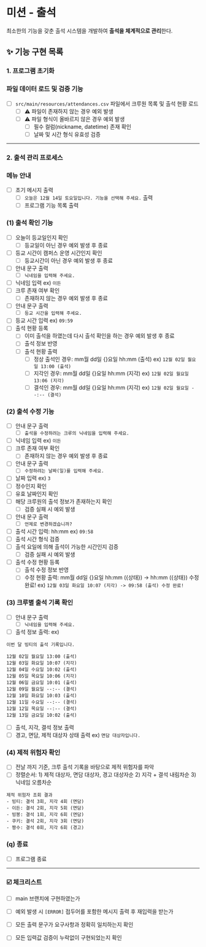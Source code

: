 # 미션 - 출석

최소한의 기능을 갖춘 출석 시스템을 개발하여 **출석을 체계적으로 관리**한다.

## ✨ 기능 구현 목록

### 1. 프로그램 초기화

### 파일 데이터 로드 및 검증 기능

- [ ] `src/main/resources/attendances.csv` 파일에서 크루원 목록 및 출석 현황 로드
    - [ ] ⚠️ 파일이 존재하지 않는 경우 예외 발생
    - [ ] ⚠️ 파일 형식이 올바르지 않은 경우 예외 발생
        - [ ] 필수 컬럼(nickname, datetime) 존재 확인
        - [ ] 날짜 및 시간 형식 유효성 검증

---

### 2. 출석 관리 프로세스

### 메뉴 안내

- [ ] 초기 메시지 출력
    - [ ] `오늘은 12월 14일 토요일입니다. 기능을 선택해 주세요.` 출력
    - [ ] 프로그램 기능 목록 출력

### (1) 출석 확인 기능

- [ ] 오늘이 등교일인지 확인
    - [ ] 등교일이 아닌 경우 예외 발생 후 종료
- [ ] 등교 시간이 캠퍼스 운영 시간인지 확인
    - [ ] 등교시간이 아닌 경우 예외 발생 후 종료
- [ ] 안내 문구 출력
    - [ ] `닉네임을 입력해 주세요.`
- [ ] 닉네임 입력 ex) `이든`
- [ ] 크루 존재 여부 확인
    - [ ] 존재하지 않는 경우 예외 발생 후 종료
- [ ] 안내 문구 출력
    - [ ] `등교 시간을 입력해 주세요.`
- [ ] 등교 시간 입력 ex) `09:59`
- [ ] 출석 현황 등록
    - [ ] 이미 출석을 하였는데 다시 출석 확인을 하는 경우 예외 발생 후 종료
    - [ ] 출석 정보 반영
    - [ ] 출석 현황 출력
        - [ ] 정상 출석인 경우: mm월 dd일 {}요일 hh:mm (출석)  ex) `12월 02일 월요일 13:00 (출석)`
        - [ ] 지각인 경우: mm월 dd일 {}요일 hh:mm (지각)  ex) `12월 02일 월요일 13:06 (지각)`
        - [ ] 결석인 경우: mm월 dd일 {}요일 hh:mm (지각)  ex) `12월 02일 월요일 --:-- (결석)`

### (2) 출석 수정 기능

- [ ] 안내 문구 출력
    - [ ] `출석을 수정하려는 크루의 닉네임을 입력해 주세요.`
- [ ] 닉네임 입력 ex) `이든`
- [ ] 크루 존재 여부 확인
    - [ ] 존재하지 않는 경우 예외 발생 후 종료

- [ ] 안내 문구 출력
    - [ ] `수정하려는 날짜(일)를 입력해 주세요.`
- [ ] 날짜 입력 ex) `3`
- [ ] 정수인지 확인
- [ ] 유효 날짜인지 확인
- [ ] 해당 크루원의 출석 정보가 존재하는지 확인
    - [ ] 검증 실패 시 예외 발생

- [ ] 안내 문구 출력
    - [ ] `언제로 변경하겠습니까?`
- [ ] 출석 시간 입력: hh:mm ex) `09:58`
- [ ] 출석 시간 형식 검증
- [ ] 출석 요일에 의해 출석이 가능한 시간인지 검증
    - [ ] 검증 실패 시 예외 발생

- [ ] 출석 수정 현황 등록
    - [ ] 출석 수정 정보 반영
    - [ ] 수정 현황 출력: mm월 dd일 {}요일 hh:mm ({상태}) -> hh:mm ({상태}) 수정 완료! ex) `12월 03일 화요일 10:07 (지각) -> 09:58 (출석) 수정 완료!`

### (3) 크루별 출석 기록 확인

- [ ] 안내 문구 출력
    - [ ] `닉네임을 입력해 주세요.`

- [ ] 출석 정보 출력:
  ex)

```
이번 달 빙티의 출석 기록입니다.

12월 02일 월요일 13:00 (출석)
12월 03일 화요일 10:07 (지각)
12월 04일 수요일 10:02 (출석)
12월 05일 목요일 10:06 (지각)
12월 06일 금요일 10:01 (출석)
12월 09일 월요일 --:-- (결석)
12월 10일 화요일 10:03 (출석)
12월 11일 수요일 --:-- (결석)
12월 12일 목요일 --:-- (결석)
12월 13일 금요일 10:02 (출석)
```

- [ ] 출석, 지각, 결석 정보 출력
- [ ] 경고, 면담, 제적 대상자 상태 출력 ex) `면담 대상자입니다.`

### (4) 제적 위험자 확인

- [ ] 전날 까지 기준, 크루 출석 기록을 바탕으로 제적 위험자를 파악
- [ ] 정렬순서: 1) 제적 대상자, 면담 대상자, 경고 대상자순 2) 지각 + 결석 내림차순 3) 닉네임 오름차순

```
제적 위험자 조회 결과
- 빙티: 결석 3회, 지각 4회 (면담)
- 이든: 결석 2회, 지각 5회 (면담)
- 빙봉: 결석 1회, 지각 6회 (면담)
- 쿠키: 결석 2회, 지각 3회 (면담)
- 짱수: 결석 0회, 지각 6회 (경고)
```

### (q) 종료

- [ ] 프로그램 종료

---

### ☑️ 체크리스트

- [ ] main 브랜치에 구현하였는가
- [ ] 예외 발생 시 `[ERROR]` 접두어를 포함한 메시지 출력 후 재입력을 받는가
- [ ] 모든 출력 문구가 요구사항과 정확히 일치하는지 확인
- [ ] 모든 입력값 검증이 누락없이 구현되었는지 확인

